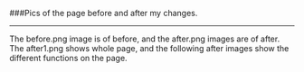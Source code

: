 ###Pics of the page before and after my changes. 
___
The before.png image is of before, and the after.png images are of after. The after1.png shows whole page, and the following after images show the different functions on the page.

